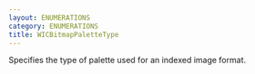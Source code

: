 ```yaml
---
layout: ENUMERATIONS
category: ENUMERATIONS
title: WICBitmapPaletteType
---
```


Specifies the type of palette used for an indexed image format.
